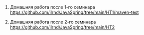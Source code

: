 1. Домашняя работа после 1-го семинара
https://github.com/ilrnd/JavaSpring/tree/main/HT1/maven-test

2. Домашняя работа после 2-го семинара
https://github.com/ilrnd/JavaSpring/tree/main/HT2